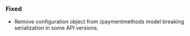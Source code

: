 ### Fixed
- Remove configuration object from /paymentmethods model breaking serialization in some API versions.